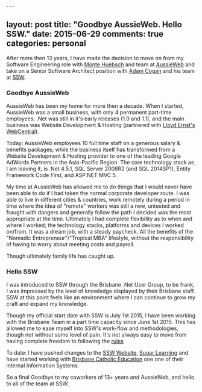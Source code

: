 	---
layout: post
title:  "Goodbye AussieWeb. Hello SSW."
date:   2015-06-29
comments: true
categories: personal
---

After more then 13 years, I have made the decision to move on from my Software Engineering role with [Monte Huebsch](http://www.montehuebsch.com) and team at [AussieWeb](http://www.aussieweb.com.au) and take on a Senior Software Architect position with [Adam Cogan](http://www.adamcogan.com/) and his team at [SSW](http://www.ssw.com.au).

### Goodbye AussieWeb
AussieWeb has been my home for more then a decade. When I started, AussieWeb was a small business, with only 4 permanent part-time employees; .Net was still in it's early releases (1.0 and 1.1), and the main business was Website Development & Hosting (partnered with [Lloyd Ernst's WebCentral](http://www.lloyde.com/projects/webcentral/)). 

Today: AussieWeb employees 10 full time staff on a generous salary & benefits packages; while the business itself has transformed from a Website Development & Hosting provider to one of the leading Google AdWords Partners in the Asia-Pacific Region. The core technology stack as I am leaving it, is .Net 4.5.1, SQL Server 2008R2 (and SQL 2014SP1), Entity Framework Code First, and ASP.NET MVC 5. 

My time at AussieWeb has allowed me to do things that I would never have been able to do if I had taken the normal corporate developer route. I was able to live in different cities & countries, work remotely during a period in time where the idea of "remote" workers was still a new, untested and fraught with dangers and generally follow the path I decided was the most appropriate at the time. Ultimately I had complete flexibility as to when and where I worked; the technology stacks, platforms and devices I worked on/from. It was a dream job, with a steady paycheck. All the benefits of the "Nomadic Entrepreneur"/"Tropical MBA" lifestyle, without the responsibility of having to worry about meeting costs and payroll. 

Though ultimately family life has caught up. 

### Hello SSW
I was introduced to SSW through the Brisbane .Net User Group, to be frank, I was impressed by the level of knowledge displayed by their Brisbane staff. SSW at this point feels like an environment where I can continue to grow my craft and expand my knowledge.

Though my official start date with SSW is July 1st 2015, I have been working with the Brisbane Team in a part time capacity since June 1st 2015. This has allowed me to ease myself into SSW's work-flow and methodologies, though not without some level of pain. It's not always easy to move from having complete freedom to following the [rules](https://rules.ssw.com.au) 

To date: I have pushed changes to the [SSW Website](https://www.ssw.com.au/), [Sugar Learning](http://www.sugarlearning.com/) and have started working with [Brisbane Catholic Education](http://www.bne.catholic.edu.au/) one one of their internal Information Systems.


So a final Goodbye to my coworkers of 13+ years and AussieWeb, and hello to all of the team at SSW. 